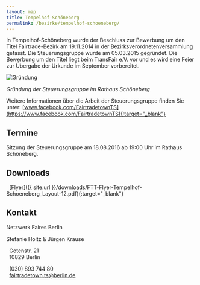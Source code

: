 ```yaml
---
layout: map
title: Tempelhof-Schöneberg
permalink: /bezirke/tempelhof-schoeneberg/
---
```


In Tempelhof-Schöneberg wurde der Beschluss zur Bewerbung um den Titel Fairtrade-Bezirk am 19.11.2014 in der Bezirksverordnetenversammlung gefasst. Die Steuerungsgruppe wurde am 05.03.2015 gegründet. Die Bewerbung um den Titel liegt beim TransFair e.V. vor und es wird eine Feier zur Übergabe der Urkunde im September vorbereitet.

![Gründung]({{site.baseurl}}/images/tempelhof-schoeneberg_gruendung.jpg)

_Gründung der Steuerungsgruppe im Rathaus Schöneberg_

Weitere Informationen über die Arbeit der Steuerungsgruppe finden Sie unter: [www.facebook.com/FairtradetownTS](https://www.facebook.com/FairtradetownTS){:target="_blank"}

## Termine

Sitzung der Steuerungsgruppe am 18.08.2016 ab 19:00 Uhr im Rathaus Schöneberg.

## Downloads
<i class='fa fa-download fa-fw'></i>&nbsp;&nbsp;[Flyer]({{ site.url }}/downloads/FTT-Flyer-Tempelhof-Schoeneberg_Layout-12.pdf){:target="_blank"}

## Kontakt
Netzwerk Faires Berlin

Stefanie Holtz & Jürgen Krause  

<i class='fa fa-map-marker fa-fw'></i>&nbsp;&nbsp;Gotenstr. 21  
<i class='fa fa-fw'></i>&nbsp;&nbsp;10829 Berlin

<i class='fa fa-phone fa-fw'></i>&nbsp;&nbsp;(030) 893 744 80  
<i class='fa fa-envelope fa-fw'></i>&nbsp;&nbsp;[fairtradetown.ts@berlin.de](mailto:fairtradetown.ts@berlin.de)
